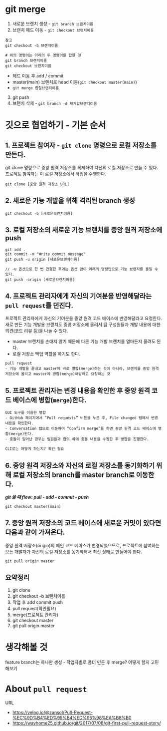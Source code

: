 # git merge
1. 새로운 브랜치 생성 - `git branch 브랜치이름`
2. 브랜치 헤드 이동 - `git checkout 브랜치이름`
```text
참고
git checkout -b 브랜치이름

# 위의 명령어는 아래의 두 명령어를 합한 것 
git branch 브랜치이름
git checkout 브랜치이름
```
- 헤드 이동 후 add / commit
- master(main) 브랜치로 head 이동(`git checkout master(main)`)
- `git merge 합칠브랜치이름`
3. git push
4. 브랜치 삭제 - `git branch -d 제거할브랜치이름`

# 깃으로 협업하기 - 기본 순서
## 1. 프로젝트 참여자 - `git clone` 명령으로 로컬 저장소를 만든다.
git clone 명령으로 중앙 원격 저장소를 복제하여 자신의 로컬 저장소로 만들 수 있다. 프로젝트 참여자는 이 로컬 저장소에서 작업을 수행한다.
```text
git clone [중앙 원격 저장소 URL]
```
## 2. 새로운 기능 개발을 위해 격리된 branch 생성
```text
git checkout -b [새로운브랜치이름]
```
## 3. 로컬 저장소의 새로운 기능 브랜치를 중앙 원격 저장소에 push
```text
git add .
git commit -m "Write commit message"
git push -u origin [새로운브랜치이름]

// -u 옵션으로 한 번 연결한 후에는 옵션 없이 아래의 명령만으로 기능 브랜치를 올릴 수 있다.
git push -origin [새로운브랜치이름]
```

## 4. 프로젝트 관리자에게 자신의 기여분을 반영해달라는 ```pull request```를 던진다.
프로젝트 관리자에게 자신의 기여분을 중앙 원격 코드 베이스에 반영해달라고 요청한다. 새로 만든 기능 개발용 브랜치도 중앙 저장소에 올려서 팀 구성원들과 개발 내용에 대한 의견(코드 리뷰 등)을 나눌 수 있다.
- master 브랜치를 손대지 않기 때문에 다른 기능 개발 브랜치를 얼마든지 올려도 된다.
- 로컬 저장소 백업 역할을 하기도 한다.

```text
pull request
- 기능 개발을 끝내고 master에 바로 병합(merge)하는 것이 아니라, 브랜치를 중앙 원격 저장소에 올리고 master에 병합(merge)해달라고 요청하는 것
```

## 5. 프로젝트 관리자는 변경 내용을 확인한 후 중앙 원격 코드 베이스에 병합(```merge```)한다.
```text
GUI 도구를 이용한 병합
- GitHub 페이지에서 “Pull requests” 버튼을 누른 후, File changed 탭에서 변경 내용을 확인한다.
- Conversation 탭으로 이동하여 “Confirm merge”를 하면 중앙 원격 코드 베이스에 병합(merge)된다.
- 충돌이 일어난 경우는 팀원들과 합의 하에 충돌 내용을 수정한 후 병합을 진행한다.

CLI로는 어떻게 하는지? 확인 필요
```

## 6. 중앙 원격 저장소와 자신의 로컬 저장소를 동기화하기 위해 로컬 저장소의 branch를 master branch로 이동한다.
***git 쓸 때 flow: pull - add - commit - push***
```text
git checkout master(main)
```

## 7. 중앙 원격 저장소의 코드 베이스에 새로운 커밋이 있다면 다음과 같이 가져온다.
중앙 원격 저장소(origin)의 메인 코드 베이스가 변경되었으므로, 프로젝트에 참여하는 모든 개발자가 자신의 로컬 저장소를 동기화해서 최신 상태로 만들어야 한다.
```text
git pull origin master
```
## 요약정리
1. git clone
2.  git checkout -b 브랜치이름 
3.  작업 후 add commit push 
4.  pull request(확인필요) 
5.  merge(프로젝트 관리자) 
6.  git checkout master 
7.  git pull origin master

# 생각해볼 것
feature branch는 하나만 생성 - 작업자별로 폴더 만든 후 merge?
어떻게 할지 고민해보기

# About `pull request`
URL
- https://velog.io/@zansol/Pull-Request-%EC%9D%B4%ED%95%B4%ED%95%98%EA%B8%B0
- https://wayhome25.github.io/git/2017/07/08/git-first-pull-request-story/
